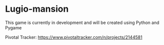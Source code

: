 # Lugio-mansion
This game is currently in development and will be created using Python and Pygame

Pivotal Tracker: https://www.pivotaltracker.com/n/projects/2144581
